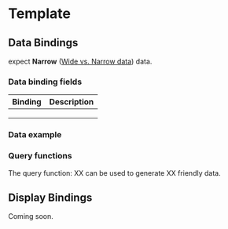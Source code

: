 # Template

## Data Bindings

expect **Narrow** \([Wide vs. Narrow data](../query-functions/overview/wide-vs.-narrow-data.md)\) data.

### Data binding fields

| Binding | Description |
| :--- | :--- |
|  |  |
|  |  |
|  |  |

### Data example

### Query functions

The query function: XX can be used to generate XX friendly data.

## Display Bindings

Coming soon.

